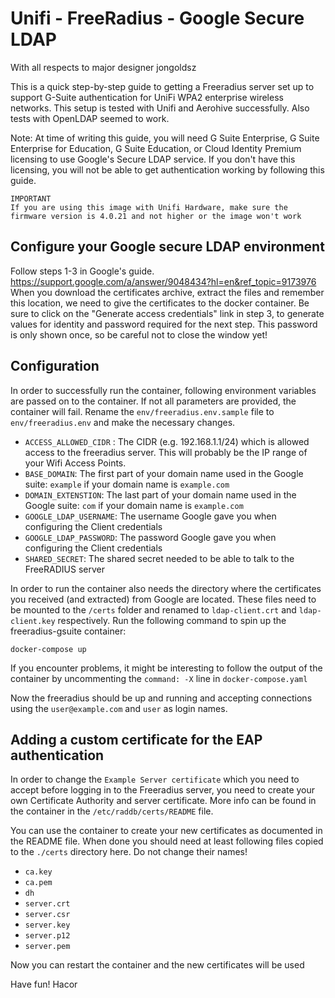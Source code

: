 # Unifi - FreeRadius - Google Secure LDAP 

With all respects to major designer jongoldsz

This is a quick step-by-step guide to getting a Freeradius server set up to support G-Suite authentication for UniFi WPA2 enterprise wireless networks. This setup is tested with Unifi and Aerohive successfully. Also tests with OpenLDAP seemed to work.

Note: At time of writing this guide, you will need G Suite Enterprise, G Suite Enterprise for Education, G Suite Education, or Cloud Identity Premium licensing to use Google's Secure LDAP service. If you don't have this licensing, you will not be able to get authentication working by following this guide.

```
IMPORTANT
If you are using this image with Unifi Hardware, make sure the firmware version is 4.0.21 and not higher or the image won't work
```

## Configure your Google secure LDAP environment
Follow steps 1-3 in Google's guide. https://support.google.com/a/answer/9048434?hl=en&ref_topic=9173976
When you download the certificates archive, extract the files and remember this location, we need to give the certificates to the docker container.
Be sure to click on the "Generate access credentials" link in step 3, to generate values for identity and password required for the next step. This password is only shown once, so be careful not to close the window yet!

## Configuration
In order to successfully run the container, following environment variables are passed on to the container. If not all parameters are provided, the container will fail. Rename the `env/freeradius.env.sample` file to `env/freeradius.env` and make the necessary changes.

- `ACCESS_ALLOWED_CIDR` : The CIDR (e.g. 192.168.1.1/24) which is allowed access to the freeradius server. This will probably be the IP range of your Wifi Access Points.
- `BASE_DOMAIN`: The first part of your domain name used in the Google suite: `example` if your domain name is `example.com`
- `DOMAIN_EXTENSTION`: The last part of your domain name used in the Google suite: `com` if your domain name is `example.com`
- `GOOGLE_LDAP_USERNAME`: The username Google gave you when configuring the Client credentials
- `GOOGLE_LDAP_PASSWORD`: The password Google gave you when configuring the Client credentials 
- `SHARED_SECRET`: The shared secret needed to be able to talk to the FreeRADIUS server

In order to run the container also needs the directory where the certificates you received (and extracted) from Google are located. These files need to be mounted to the `/certs` folder and renamed to `ldap-client.crt` and `ldap-client.key` respectively.
Run the following command to spin up the freeradius-gsuite container:

`docker-compose up`

If you encounter problems, it might be interesting to follow the output of the container by uncommenting the `command: -X` line in `docker-compose.yaml`


Now the freeradius should be up and running and accepting connections using the `user@example.com` and `user` as login names.


## Adding a custom certificate for the EAP authentication

In order to change the `Example Server certificate` which you need to accept before logging in to the Freeradius server, you need to create your own Certificate Authority and server certificate. More info can be found in the container in the `/etc/raddb/certs/README` file.

You can use the container to create your new certificates as documented in the README file. When done you should need at least following files copied to the `./certs` directory here. Do not change their names!

- `ca.key`
- `ca.pem`
- `dh`
- `server.crt`
- `server.csr`
- `server.key`
- `server.p12`
- `server.pem`

Now you can restart the container and the new certificates will be used

Have fun!
Hacor

